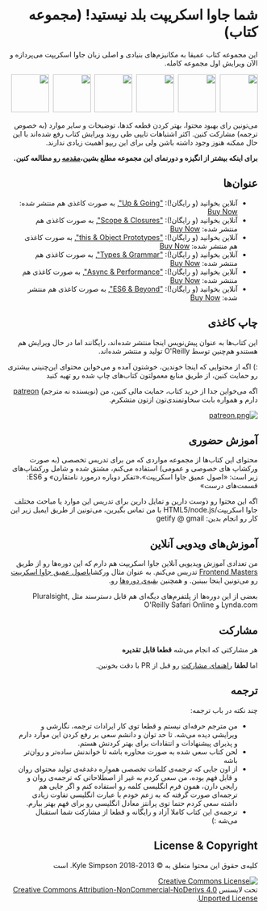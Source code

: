 <div dir="rtl">
  
# شما جاوا اسکریپت بلد نیستید! (مجموعه کتاب)

این مجموعه کتاب عمیقا به مکانیزم‌های بنیادی و اصلی زبان جاوا اسکریپت می‌پردازه و الآن  ویرایش اول مجموعه کامله.

<a href="http://www.ebooks.com/1993212/you-don-t-know-js-up-going/simpson-kyle/"><img src="up %26 going/cover.jpg" width="75"></a>&nbsp;
<a href="http://www.ebooks.com/1647631/you-don-t-know-js-scope-closures/simpson-kyle/"><img src="scope %26 closures/cover.jpg" width="75"></a>&nbsp;
<a href="http://www.ebooks.com/1734321/you-don-t-know-js-this-object-prototypes/simpson-kyle/"><img src="this %26 object prototypes/cover.jpg" width="75"></a>&nbsp;
<a href="http://www.ebooks.com/1935541/you-don-t-know-js-types-grammar/simpson-kyle/"><img src="types %26 grammar/cover.jpg" width="75"></a>&nbsp;
<a href="http://www.ebooks.com/1977375/you-don-t-know-js-async-performance/simpson-kyle/"><img src="async %26 performance/cover.jpg" width="75"></a>&nbsp;
<a href="http://www.ebooks.com/2481820/you-don-t-know-js-es6-beyond/simpson-kyle/"><img src="es6 %26 beyond/cover.jpg" width="75"></a>

می‌تونین رای بهبود محتوا، بهتر کردن قطعه کدها، توضیحات و سایر موارد (به خصوص ترجمه) مشارکت کنین. اکثر اشتباهات تایپی طی روند ویرایش کتاب رفع شده‌اند با این حال ممکنه هنوز وجود داشته باشن ولی برای این ریپو اهمیت زیادی ندارند.


**برای اینکه بیشتر از انگیزه و دورنمای این مجموعه مطلع بشین،[مقدمه](preface.md) رو مطالعه کنین.**

## عنوان‌ها

* آنلاین بخوانید (و رایگان!): ["Up & Going"](up\%20&\%20going/README.md#you-dont-know-js-up--going),  به صورت کاغذی هم منتشر شده: [Buy Now](http://www.ebooks.com/1993212/you-don-t-know-js-up-going/simpson-kyle/)  
* آنلاین بخوانید (و رایگان!): ["Scope & Closures"](scope\%20&\%20closures/README.md#you-dont-know-js-scope--closures), به صورت کاغذی هم منتشر شده: [Buy Now](http://www.ebooks.com/1647631/you-don-t-know-js-scope-closures/simpson-kyle/)
* آنلاین بخوانید (و رایگان!): ["this & Object Prototypes"](this\%20&\%20object\%20prototypes/README.md#you-dont-know-js-this--object-prototypes), به صورت کاغذی هم منتشر شده: [Buy Now](http://www.ebooks.com/1734321/you-don-t-know-js-this-object-prototypes/simpson-kyle/)
* آنلاین بخوانید (و رایگان!): ["Types & Grammar"](types\%20&\%20grammar/README.md#you-dont-know-js-types--grammar), به صورت کاغذی هم منتشر شده: [Buy Now](http://www.ebooks.com/1935541/you-don-t-know-js-types-grammar/simpson-kyle/)
* آنلاین بخوانید (و رایگان!): ["Async & Performance"](async\%20&\%20performance/README.md#you-dont-know-js-async--performance), به صورت کاغذی هم منتشر شده: [Buy Now](http://www.ebooks.com/1977375/you-don-t-know-js-async-performance/simpson-kyle/)
* آنلاین بخوانید (و رایگان!): ["ES6 & Beyond"](es6\%20&\%20beyond/README.md#you-dont-know-js-es6--beyond), به صورت کاغذی هم منتشر شده: [Buy Now](http://www.ebooks.com/2481820/you-don-t-know-js-es6-beyond/simpson-kyle/)

## چاپ کاغذی

این کتاب‌ها به عنوان پیش‌نویس اینجا منتشر شده‌اند، رایگانند اما در حال ویرایش هم هستندو هم‌چنین توسط O'Reilly تولید و منتشر شده‌اند.

 :) اگه از محتوایی که اینجا خوندین، خوشتون آمده و می‌خواین محتوای  این‌چنینی بیشتری رو حمایت کنین، از طریق منابع معمولتون کتاب‌های چاپ شده رو تهیه کنید

اگه می‌خواین جدا از خرید کتاب، حمایت مالی کنین، من (نویسنده نه مترجم)  [patreon](https://www.patreon.com/getify) دارم و همواره بابت سخاوتمندی‌تون ازتون متشکرم.

<a href="https://www.patreon.com/getify">[![patreon.png](https://c5.patreon.com/external/logo/become_a_patron_button.png)](https://www.patreon.com/getify)</a>

## آموزش حضوری

محتوای این کتاب‌ها  از مجموعه مواردی که من برای تدریس تخصصی (به صورت ورکشاپ های خصوصی و عمومی) استفاده  می‌کنم، مشتق شده و شامل ورکشاپ‌های زیر است: «اصول عمیق جاوا اسکریپت»،«تفکر دوباره درمورد نامتقارن» و ES6: قسمت‌های درست»

اگه این محتوا رو دوست دارین و تمایل دارین برای تدریس این موارد یا مباحث مختلف جاوا اسکریپت/HTML5/node.js با من تماس بگیرین، می‌تونین از طریق ایمیل زیر این کار رو انجام بدین:
getify @ gmail

## آموزش‌های ویدویی آنلاین

من تعدادی آموزش ویدیویی آنلاین جاوا اسکریپت هم دارم که این دوره‌ها رو از طریق [Frontend Masters](https://FrontendMasters.com) تدریس می‌کنم.
به عنوان مثال ورکشاپ[اصول عمیق جاوا اسکریپت](https://frontendmasters.com/courses/javascript-foundations/)  رو می‌تونین اینجا ببینین.
و همچنین [بقیه‌ی دوره‌ها](https://frontendmasters.com/kyle-simpson/) رو.

بعضی از این دوره‌ها از پلتفرم‌های دیگه‌ای هم قابل دسترسند مثل Pluralsight, Lynda.com و O'Reilly Safari Online

## مشارکت

هر مشارکتی که انجام می‌شه **قطعا  قابل تقدیره**

اما **لطفا**  [راهنمای مشارکت](CONTRIBUTING.md) رو قبل از PR با دقت بخونین.

## ترجمه

چند نکته در باب ترجمه:
*  من مترجم حرفه‌ای نیستم و قطعا توی کار ایرادات ترجمه، نگارشی و ویرایشی دیده می‌شه. تا حد توان و دانشم سعی بر رفع کردن این موارد دارم و پذیرای پیشنهادات و انتقادات برای بهتر کردنش هستم.
*  لحن کتاب سعی شده به صورت محاوره باشه تا خواندنش ساده‌تر و روان‌تر باشه
* از اون جایی که ترجمه‌ی کلمات تخصصی همواره دغدغه‌ی تولید محتوای روان و قابل فهم بوده، من سعی کردم به غیر از اصطلاحاتی که ترجمه‌ی روان و رایجی دارن، همون فرم انگلیسی کلمه رو استفاده کنم و اگر جایی هم ترجمه‌ای صورت گرفته که به زعم خودم با عبارت انگلیسی تفاوت زیادی داشته سعی کردم حتما توی پرانتز معادل انگلیسی رو برای فهم بهتر بیارم.
* ترجمه‌ی این کتاب کاملا آزاد و رایگانه و قطعا از مشارکت شما استقبال می‌شه :)

## License & Copyright

کلیه‌ی حقوق این محتوا متعلق به &copy; 2013-2018 Kyle Simpson. است

<a rel="license" href="http://creativecommons.org/licenses/by-nc-nd/4.0/"><img alt="Creative Commons License" style="border-width:0" src="https://i.creativecommons.org/l/by-nc-nd/4.0/88x31.png" /></a><br />تحت لایسنس <a rel="license" href="http://creativecommons.org/licenses/by-nc-nd/4.0/">Creative Commons Attribution-NonCommercial-NoDerivs 4.0 Unported License</a>.
</div>
